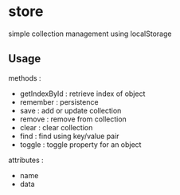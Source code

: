 # store
simple collection management using localStorage

## Usage

methods :

- getIndexById : retrieve index of object
- remember : persistence
- save : add or update collection
- remove : remove from collection
- clear : clear collection
- find : find using key/value pair
- toggle : toggle property for an object

attributes :

- name
- data
